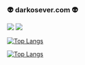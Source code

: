 ### 👽 darkosever.com 👽

<img src="https://github-readme-stats.vercel.app/api?username=darkosever&&show_icons=true&title_color=adbabd&icon_color=adbabd&text_color=adbabd&bg_color=22272e">

<img src="https://github-readme-stats.vercel.app/api/pin/?username=darkosever&repo=mf">

[![Top Langs](https://github-readme-stats.vercel.app/api/top-langs/?username=darkosever&layout=compact)](https://github.com/anuraghazra/github-readme-stats)

[![Top Langs](https://github-readme-stats.vercel.app/api/top-langs/?username=darkosever&layout=compact)](https://github.com/darkosever/mf)
